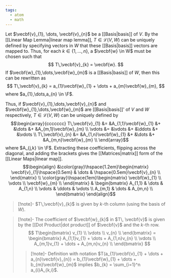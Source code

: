 ```yaml
---
tags:
  - atom
  - math
---
```

Let $\vecbf{v}_{1}, \dots, \vecbf{v}_{n}$ be a [[Basis|basis]] of $V$. By the [[Linear Map Lemma|linear map lemma]], $T \in \mathcal{L}(V,W)$ can be uniquely defined by specifying vectors in $W$ that these [[Basis|basis]] vectors are mapped to. Thus, for each $k \in \{ 1,\dots,n \}$, a $\vecbf{w} \in W$ must be chosen such that
$$ T\,\vecbf{v}_{k} = \vecbf{w}. $$
If $\vecbf{w}_{1},\dots,\vecbf{w}_{m}$ is a [[Basis|basis]] of $W$, then this can be rewritten as
$$ T\,\vecbf{v}_{k} = a_{1}\vecbf{w}_{1} + \dots + a_{m}\vecbf{w}_{m}, $$
where $a_{1},\dots,a_{n} \in \F$.

Thus, if $\vecbf{v}_{1},\dots,\vecbf{v}_{n}$ and $\vecbf{w}_{1},\dots,\vecbf{w}_{m}$ are [[Basis|basis]]' of $V$ and $W$ respectively, $T \in \mathcal{L}(V,W)$ can be uniquely defined by
$$\begin{array}{ccccccc}
	T\,\vecbf{v}_{1} &= &A_{1,1}\vecbf{w}_{1} &+ &\dots &+ &A_{m,1}\vecbf{w}_{m} \\
	\vdots &= &\vdots &+ &\ddots &+ &\vdots \\
	T\,\vecbf{v}_{n} &= &A_{1,n}\vecbf{w}_{1} &+ &\dots &+ &A_{m,n}\vecbf{w}_{m} \\
\end{array}$$
where $A_{j,k} \in \F$. Extracting these coefficients, flipping across the diagonal, and adding the brackets gives the [[Matrices|matrix]] form of the [[Linear Maps|linear map]].
$$\begin{align}
	&\color{gray}\hspace{1.2em}\begin{matrix}
		\vecbf{v}_{1}\hspace{0.5em} & \dots & \hspace{0.5em}\vecbf{v}_{n} \\
	\end{matrix} \\
	\color{gray}\hspace{1em}\begin{matrix}
		\vecbf{w}_{1} \\ \vdots \\ \vecbf{w}_{m} \\
	\end{matrix} &
	\begin{bmatrix}
		A_{1,1} & \dots & A_{1,n} \\
		\vdots & \ddots & \vdots \\
		A_{m,1} & \dots & A_{m,n} \\
	\end{bmatrix}
\end{align}$$

> [!note]- $T\,\vecbf{v}_{k}$ is given by $k$-th column (using the basis of $W$).

 > [!note]- The coefficient of $\vecbf{w}_{k}$ in $T\, \vecbf{v}$ is given by the [[Dot Product|dot product]] of $\vecbf{v}$ and the $k$-th row.
> $$ T\begin{bmatrix}
> 	v_{1} \\
> 	\vdots \\
> 	v_{n} \\
> \end{bmatrix} = \begin{bmatrix}
> 	A_{1,1}v_{1} + \dots + A_{1,n}v_{n} \\
> 	\vdots \\
> 	A_{m,1}v_{1} + \dots + A_{m,n}v_{n} \\
> \end{bmatrix} $$
> > [!note]- Definition with notation
> > $T(a_{1}\vecbf{v}_{1} + \dots + a_{n}\vecbf{v}_{n}) = b_{1}\vecbf{w}_{1} + \dots + b_{m}\vecbf{w}_{m}$ implies $b_{k} = \sum_{i=1}^n a_{i}A_{k,i}$.